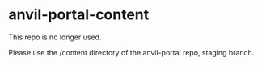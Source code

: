 # anvil-portal-content


This repo is no longer used. 

Please use the /content directory of the anvil-portal repo, staging branch.